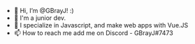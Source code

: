 - 👋 Hi, I’m @GBrayJ! :)
- 👀 I'm a junior dev.
- 🌱 I specialize in Javascript, and make web apps with Vue.JS
- 📫 How to reach me add me on Discord - GBrayJ#7473
